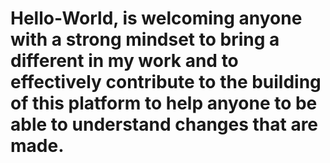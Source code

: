 # Hello-World, is welcoming anyone with a strong mindset to bring a different in my work and to effectively contribute to the building of this platform to help anyone to be able to understand changes that are made.
